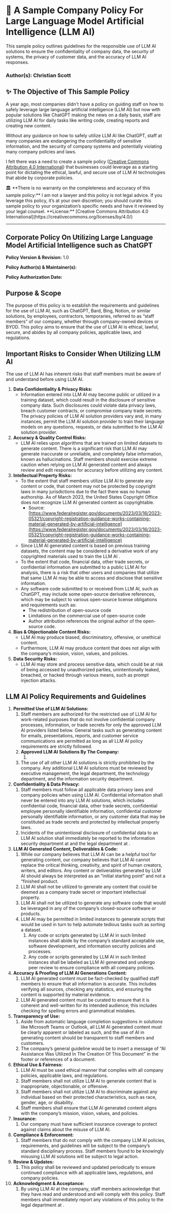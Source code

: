 # 🤖 A Sample Company Policy For Large Language Model Artificial Intelligence (LLM AI)
This sample policy outlines guidelines for the responsible use of LLM AI solutions to ensure the confidentiality of company data, the security of systems, the privacy of customer data, and the accuracy of LLM AI responses.
### Author(s): Christian Scott

## ✨ The Objective of This Sample Policy
A year ago, most companies didn't have a policy on guiding staff on how to safely leverage large language artificial intelligence (LLM AI) but now with popular solutions like ChatGPT making the news on a daily basis, staff are utilizing LLM AI for daily tasks like writing code, creating reports and creating new content.

Without any guidance on how to safely utilize LLM AI like ChatGPT, staff at many companies are endangering the confidentiality of sensitive information, and the security of company systems and potentially violating many company policies and laws.

I felt there was a need to create a sample policy ([Creative Commons Attribution 4.0 International](https://creativecommons.org/licenses/by/4.0/)) that businesses could leverage as a starting point for dictating the ethical, lawful, and secure use of LLM AI technologies that abide by corporate policies.

<aside>
🏛️ **There is no warranty on the completeness and accuracy of this sample policy:**
I am not a lawyer and this policy is not legal advice. If you leverage this policy, it’s at your own discretion; you should curate this sample policy to your organization’s specific needs and have it reviewed by your legal counsel.
**License:** [Creative Commons Attribution 4.0 International](https://creativecommons.org/licenses/by/4.0/)

</aside>

---

## Corporate Policy On Utilizing Large Language Model Artificial Intelligence such as ChatGPT

**Policy Version & Revision:** 1.0

**Policy Author(s) & Maintainer(s):** <MAINTAINER>

**Policy Authorization Date:** <DATE>

## Purpose & Scope

The purpose of this policy is to establish the requirements and guidelines for the use of LLM AI, such as ChatGPT, Bard, Bing, Notion, or similar solutions, by employees, contractors, temporaries, referred to as “staff members” of our company, whether through company-owned devices or BYOD. This policy aims to ensure that the use of LLM AI is ethical, lawful, secure, and abides by all company policies, applicable laws, and regulations.

## Important Risks to Consider When Utilizing LLM AI

The use of LLM AI has inherent risks that staff members must be aware of and understand before using LLM AI.

1. **Data Confidentiality & Privacy Risks:**
    - Information entered into LLM AI may become public or utilized in a training dataset, which could result in the disclosure of sensitive company data. Such disclosures could violate data privacy laws, breach customer contracts, or compromise company trade secrets. The privacy policies of LLM AI solution providers vary and, in many instances, permit the LLM AI solution provider to train their language models on any questions, requests, or data submitted to the LLM AI solution provider.
2. **Accuracy & Quality Control Risks:**
    - LLM AI relies upon algorithms that are trained on limited datasets to generate content. There is a significant risk that LLM AI may generate inaccurate or unreliable, and completely false information, known as hallucinations. Staff members should exercise extreme caution when relying on LLM AI generated content and always review and edit responses for accuracy before utilizing any content.
3. **Intellectual Property Risks:**
    - To the extent that staff members utilize LLM AI to generate any content or code, that content may not be protected by copyright laws in many jurisdictions due to the fact there was no human authorship. As of March 2023, the United States Copyright Office does not recognize LLM AI generated content as copyrightable.
        - Source: [https://www.federalregister.gov/documents/2023/03/16/2023-05321/copyright-registration-guidance-works-containing-material-generated-by-artificial-intelligence](https://www.federalregister.gov/documents/2023/03/16/2023-05321/copyright-registration-guidance-works-containing-material-generated-by-artificial-intelligence)
    - Since LLM AI generated content is based on previous training datasets, the content may be considered a derivative work of any copyrighted materials used to train the LLM AI .
    - To the extent that code, financial data, other trade secrets, or confidential information are submitted to a public LLM AI for analysis, there is a risk that other users and companies that utilize that same LLM AI may be able to access and disclose that sensitive information.
    - Any software code submitted to or received from LLM AI, such as ChatGPT, may include some open-source derivative references, which may be subject to various open-source license obligations and requirements such as:
        - The redistribution of open-source code
        - Limitations on the commercial use of open-source code
        - Author attribution references the original author of the open-source code.
4. **Bias & Objectionable Content Risks:**
    - LLM AI may produce biased, discriminatory, offensive, or unethical content.
    - Furthermore, LLM AI may produce content that does not align with the company’s mission, vision, values, and policies.
5. **Data Security Risks:**
    - LLM AI may store and process sensitive data, which could be at risk of being accessed by unauthorized parties, unintentionally leaked, breached, or hacked through various means, such as prompt injection attacks.

## LLM AI Policy Requirements and Guidelines

1. **Permitted Use of LLM AI Solutions:**
    1. Staff members are authorized for the restricted use of LLM AI for work-related purposes that do not involve confidential company processes, information, or trade secrets for only the approved LLM AI providers listed below. General tasks such as generating content for emails, presentations, reports, and customer service communications are permitted as long as all LLM AI policy requirements are strictly followed.
    2. **Approved LLM AI Solutions By The Company:**
        1. <LIST OF APPROVED SOLUTIONS>
    3. The use of all other LLM AI solutions is strictly prohibited by the company. Any additional LLM AI solutions must be reviewed by executive management, the legal department, the technology department, and the information security department.
2. **Confidentiality & Data Privacy:**
    1. Staff members must follow all applicable data privacy laws and company policies when using LLM AI. Confidential information shall never be entered into any LLM AI solutions, which includes confidential code, financial data, other trade secrets, confidential employee personally identifiable information, confidential customer personally identifiable information, or any customer data that may be constituted as trade secrets and protected by intellectual property laws.
    2. Incidents of the unintentional disclosure of confidential data to an LLM AI solution shall immediately be reported to the information security department at <EMAIL ADDRESS> and the legal department at <EMAIL ADDRESS>.
3. **LLM AI Generated Content, Deliverables & Code:**
    1. While our company believes that LLM AI can be a helpful tool for generating content, our company believes that LLM AI cannot replace the critical thinking, creativity, and spirit of human creators, writers, and editors. Any content or deliverables generated by LLM AI should always be interpreted as an “initial starting point” and not a “finished product.
    2. LLM AI shall not be utilized to generate any content that could be deemed as a company trade secret or important intellectual property.
    3. LLM AI shall not be utilized to generate any software code that would be leveraged in any of the company’s closed-source software or products.
    4. LLM AI may be permitted in limited instances to generate scripts that would be used in turn to help automate tedious tasks such as sorting a dataset.
        1. Any code or scripts generated by LLM AI in such limited instances shall abide by the company’s standard acceptable use, software development, and information security policies and processes.
        2. Any code or scripts generated by LLM AI in such limited instances shall be labeled as LLM AI generated and undergo peer review to ensure compliance with all company policies.
4. **Accuracy & Proofing of LLM AI Generations Content:**
    1. LLM AI generated content must be fact-checked by qualified staff members to ensure that all information is accurate. This includes verifying all sources, checking any statistics, and ensuring the content is supported by material evidence.
    2. LLM AI generated content must be curated to ensure that it is coherent and well-written for its intended audience; this includes checking for spelling errors and grammatical mistakes.
5. **Transparency of Use:**
    1. Aside from automatic language completion suggestions in solutions like Microsoft Teams or Outlook, all LLM AI generated content must be clearly apparent or labeled as such, and the use of AI in generating content should be transparent to staff members and customers.
    2. The company’s general guideline would be to insert a message of “AI Assistance Was Utilized In The Creation Of This Document” in the footer or references of a document.
6. **Ethical Use & Fairness:**
    1. LLM AI must be used ethical manner that complies with all company policies, applicable laws, and regulations.
    2. Staff members shall not utilize LLM AI to generate content that is inappropriate, objectionable, or offensive.
    3. Staff members shall not utilize LLM AI to discriminate against any individual based on their protected characteristics, such as race, gender, age, or disability.
    4. Staff members shall ensure that LLM AI generated content aligns with the company’s mission, vision, values, and policies.
7. **Insurance:**
    1. Our company must have sufficient insurance coverage to protect against claims about the misuse of LLM AI.
8. **Compliance & Enforcement:**
    1. Staff members that do not comply with the company LLM AI policies, requirements, and guidelines will be subject to the company’s standard disciplinary process. Staff members found to be knowingly misusing LLM AI solutions will be subject to legal action.
9. **Review & Updates:**
    1. This policy shall be reviewed and updated periodically to ensure continued compliance with all applicable laws, regulations, and company policies.
10. **Acknowledgment & Acceptance:**
    1. By using LLM AI at the company, staff members acknowledge that they have read and understood and will comply with this policy. Staff members shall immediately report any violations of this policy to the legal department at <EMAIL ADDRESS>.
